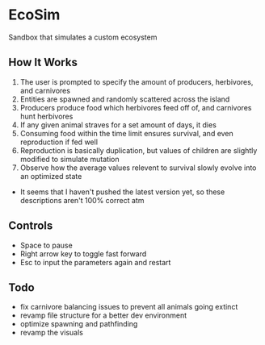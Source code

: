 # EcoSim
 Sandbox that simulates a custom ecosystem

## How It Works
1. The user is prompted to specify the amount of producers, herbivores, and carnivores
2. Entities are spawned and randomly scattered across the island
3. Producers produce food which herbivores feed off of, and carnivores hunt herbivores
4. If any given animal straves for a set amount of days, it dies
5. Consuming food within the time limit ensures survival, and even reproduction if fed well
6. Reproduction is basically duplication, but values of children are slightly modified to simulate mutation
7. Observe how the average values relevent to survival slowly evolve into an optimized state
- It seems that I haven't pushed the latest version yet, so these descriptions aren't 100% correct atm

## Controls
- Space to pause
- Right arrow key to toggle fast forward
- Esc to input the parameters again and restart

## Todo
- fix carnivore balancing issues to prevent all animals going extinct
- revamp file structure for a better dev environment
- optimize spawning and pathfinding
- revamp the visuals

